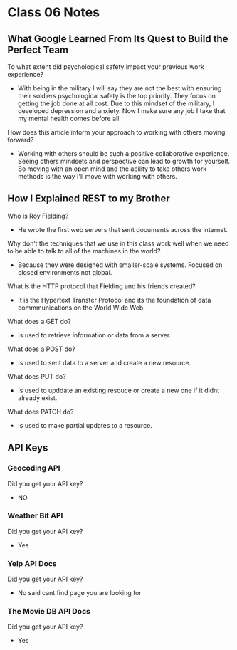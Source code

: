 # Class 06 Notes

## What Google Learned From Its Quest to Build the Perfect Team

To what extent did psychological safety impact your previous work experience?

- With being in the military I will say they are not the best with ensuring their soldiers psychological safety is the top priority. They focus on getting the job done at all cost. Due to this mindset of the military, I developed depression and anxiety. Now I make sure any job I take that my mental health comes before all.

How does this article inform your approach to working with others moving forward?

- Working with others should be such a positive collaborative experience. Seeing others mindsets and perspective can lead to growth for yourself. So moving with an open mind and the ability to take others work methods is the way I'll move with working with others.

## How I Explained REST to my Brother

Who is Roy Fielding?

- He wrote the first web servers that sent documents across the internet.

Why don’t the techniques that we use in this class work well when we need to be able to talk to all of the machines in the world?

- Because they were designed with smaller-scale systems. Focused on closed environments not global.

What is the HTTP protocol that Fielding and his friends created?

- It is the Hypertext Transfer Protocol and its the foundation of data commmunications on the World Wide Web.

What does a GET do?

- Is used to retrieve information or data from a server.

What does a POST do?

- Is used to sent data to a server and create a new resource.

What does PUT do?

- Is used to upddate an existing resouce or create a new one if it didnt already exist.

What does PATCH do?

- Is used to make partial updates to a resource.

## API Keys

### Geocoding API

Did you get your API key?

- NO

### Weather Bit API

Did you get your API key?

- Yes

### Yelp API Docs

Did you get your API key?

- No said cant find page you are looking for

### The Movie DB API Docs

Did you get your API key?

- Yes
